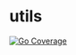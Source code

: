 # utils

[![Go Coverage](https://github.com/5aaee9/utils/wiki/coverage.svg)](https://raw.githack.com/wiki/5aaee9/utils/coverage.html)